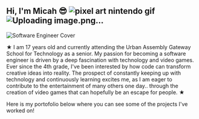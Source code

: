## Hi, I'm Micah 😎 <img src="https://i.pinimg.com/originals/03/89/5f/03895f4b7f947fca2aac0523eeb81a7d.gif" alt="pixel art nintendo gif"/>![Uploading image.png…]()







![Software Engineer Cover](https://github.com/user-attachments/assets/df8463b0-9a54-42e3-9f47-b9cad30135a6)

★ I am 17 years old and currently attending the Urban Assembly Gateway School for Technology as a senior. My passion for becoming a software engineer is driven by a deep fascination with technology and video games. Ever since the 4th grade, I've been interested by how code can transform creative ideas into reality. The prospect of constantly keeping up with technology and continuously learning excites me, as I am eager to contribute to the entertainment of many others one day.. through the creation of video games that can hopefully be an escape for people. ★ 

Here is my portofolio below where you can see some of the projects I've worked on!
